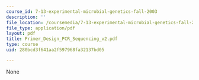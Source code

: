 ```yaml
---
course_id: 7-13-experimental-microbial-genetics-fall-2003
description: ''
file_location: /coursemedia/7-13-experimental-microbial-genetics-fall-2003/280bcd3f641aa2f597968fa32137bd05_Primer_Design_PCR_Sequencing_v2.pdf
file_type: application/pdf
layout: pdf
title: Primer_Design_PCR_Sequencing_v2.pdf
type: course
uid: 280bcd3f641aa2f597968fa32137bd05

---
```

None